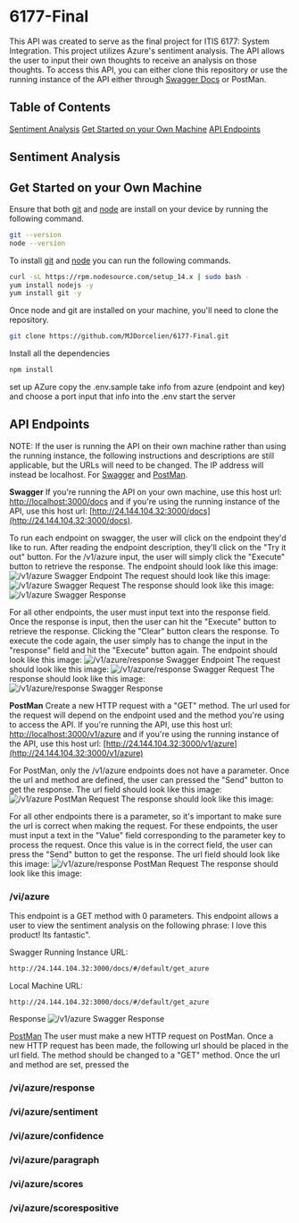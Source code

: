 # 6177-Final
This API was created to serve as the final project for ITIS 6177: System Integration. 
This project utilizes Azure's sentiment analysis. 
The API allows the user to input their own thoughts to receive an analysis on those thoughts.
To access this API, you can either clone this repository or use the running instance of the API either through [Swagger Docs](http://24.144.104.32:3000/docs/) or PostMan.

## Table of Contents
[Sentiment Analysis]()
[Get Started on your Own Machine]()
[API Endpoints]()

## Sentiment Analysis

## Get Started on your Own Machine
Ensure that both [git](https://github.com/git-guides/install-git) and [node](https://nodejs.org/en/download/package-manager) are install on your device by running the following command.

```bash
git --version
node --version
```

To install [git](https://github.com/git-guides/install-git) and [node](https://nodejs.org/en/download/package-manager) you can run the following commands.

```bash
curl -sL https://rpm.nodesource.com/setup_14.x | sudo bash -
yum install nodejs -y
yum install git -y
```

Once node and git are installed on your machine, you'll need to clone the repository.
```bash
git clone https://github.com/MJDorcelien/6177-Final.git
```

Install all the dependencies
```bash
npm install
```

set up AZure 
copy the .env.sample
take info from azure (endpoint and key) and choose a port
input that info into the .env
start the server

## API Endpoints
NOTE: If the user is running the API on their own machine rather than using the running instance, the following instructions and descriptions are still applicable, but the URLs will need to be changed. The IP address will instead be localhost. For [Swagger](http://localhost:3000/docs) and [PostMan](http://localhost:3000/v1/azure).

**Swagger**
If you're running the API on your own machine, use this host url: [http://localhost:3000/docs](http://localhost:3000/docs) and if you're using the running instance of the API, use this host url: [http://24.144.104.32:3000/docs](http://24.144.104.32:3000/docs).

To run each endpoint on swagger, the user will click on the endpoint they'd like to run. After reading the endpoint description, they'll click on the "Try it out" button. For the /v1/azure input, the user will simply click the "Execute" button to retrieve the response. 
The endpoint should look like this image: ![/v1/azure Swagger Endpoint](/images/azure%20swagger%20inital.png)
The request should look like this image:![/v1/azure Swagger Request](/images/azure%20swagger%20request.png)
The response should look like this image: ![/v1/azure Swagger Response](/images/azure%20swagger%20response.png)

For all other endpoints, the user must input text into the response field. Once the response is input, then the user can hit the "Execute" button to retrieve the response. Clicking the "Clear" button clears the response. To execute the code again, the user simply has to change the input in the "response" field and hit the "Execute" button again.
The endpoint should look like this image: ![/v1/azure/response Swagger Endpoint](/images/response%20swagger%20inital.png)
The request should look like this image: ![/v1/azure/response Swagger Request](/images/response%20swagger%20request.png)
The response should look like this image: ![/v1/azure/response Swagger Response](/images/response%20swagger%20response.png)

**PostMan**
Create a new HTTP request with a "GET" method. The url used for the request will depend on the endpoint used and the method you're using to access the API. If you're running the API, use this host url: [http://localhost:3000/v1/azure](http://localhost:3000/v1/azure) and if you're using the running instance of the API, use this host url: [http://24.144.104.32:3000/v1/azure](http://24.144.104.32:3000/v1/azure)

For PostMan, only the /v1/azure endpoints does not have a parameter. Once the url and method are defined, the user can pressed the "Send" button to get the response. 
The url field should look like this image: ![/v1/azure PostMan Request](/images/azure%20postman%20request.png)
The response should look like this image: 

For all other endpoints there is a parameter, so it's important to make sure the url is correct when making the request. For these endpoints, the user must input a text in the "Value" field corresponding to the parameter key to process the request. Once this value is in the correct field, the user can press the "Send" button to get the response.
The url field should look like this image: ![/v1/azure/response PostMan Request](/images/azure%20postman%20request.png)
The response should look like this image: 

### /vi/azure
This endpoint is a GET method with 0 parameters.
This endpoint allows a user to view the sentiment analysis on the following phrase: I love this product! Its fantastic".

Swagger
Running Instance URL:
```html
http://24.144.104.32:3000/docs/#/default/get_azure
```

Local Machine URL:
```url
http://24.144.104.32:3000/docs/#/default/get_azure
```

Response
![/v1/azure Swagger Response](/images/azure%20swagger%20response.png)

[PostMan](http://localhost:3000/v1/azure)
The user must make a new HTTP request on PostMan. Once a new HTTP request has been made, the following url should be placed in the url field. The method should be changed to a "GET" method. Once the url and method are set, pressed the 

### /vi/azure/response
### /vi/azure/sentiment
### /vi/azure/confidence
### /vi/azure/paragraph
### /vi/azure/scores
### /vi/azure/scorespositive
